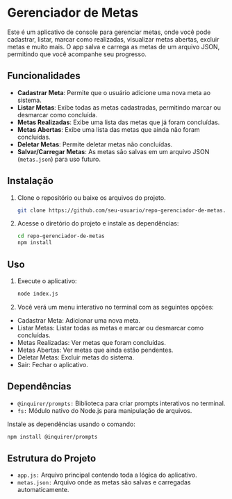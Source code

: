 # Gerenciador de Metas

Este é um aplicativo de console para gerenciar metas, onde você pode cadastrar, listar, marcar como realizadas, visualizar metas abertas, excluir metas e muito mais. O app salva e carrega as metas de um arquivo JSON, permitindo que você acompanhe seu progresso.

## Funcionalidades

- **Cadastrar Meta**: Permite que o usuário adicione uma nova meta ao sistema.
- **Listar Metas**: Exibe todas as metas cadastradas, permitindo marcar ou desmarcar como concluída.
- **Metas Realizadas**: Exibe uma lista das metas que já foram concluídas.
- **Metas Abertas**: Exibe uma lista das metas que ainda não foram concluídas.
- **Deletar Metas**: Permite deletar metas não concluídas.
- **Salvar/Carregar Metas**: As metas são salvas em um arquivo JSON (`metas.json`) para uso futuro.

## Instalação

1. Clone o repositório ou baixe os arquivos do projeto.
   
   ```bash
   git clone https://github.com/seu-usuario/repo-gerenciador-de-metas.git
   ```
2. Acesse o diretório do projeto e instale as dependências:

   ```bash
   cd repo-gerenciador-de-metas
   npm install
   ```
## Uso
1. Execute o aplicativo:

   ```bash
   node index.js
   ```

2. Você verá um menu interativo no terminal com as seguintes opções:

- Cadastrar Meta: Adicionar uma nova meta.
- Listar Metas: Listar todas as metas e marcar ou desmarcar como concluídas.
- Metas Realizadas: Ver metas que foram concluídas.
- Metas Abertas: Ver metas que ainda estão pendentes.
- Deletar Metas: Excluir metas do sistema.
- Sair: Fechar o aplicativo.

## Dependências

- `@inquirer/prompts:` Biblioteca para criar prompts interativos no terminal.
- `fs:` Módulo nativo do Node.js para manipulação de arquivos.

Instale as dependências usando o comando:

   ```bash
   npm install @inquirer/prompts
   ```
## Estrutura do Projeto

- `app.js:` Arquivo principal contendo toda a lógica do aplicativo.
- `metas.json:` Arquivo onde as metas são salvas e carregadas automaticamente.
